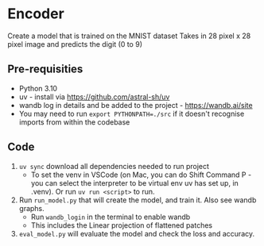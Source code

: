 # Encoder

Create a model that is trained on the MNIST dataset
Takes in 28 pixel x 28 pixel image and predicts the digit (0 to 9)


## Pre-requisities 
- Python 3.10
- uv - install via https://github.com/astral-sh/uv
- wandb log in details and be added to the project - https://wandb.ai/site
- You may need to run `export PYTHONPATH=./src` if it doesn't recognise imports from within the codebase

## Code
1. `uv sync` download all dependencies needed to run project
    - To set the venv in VSCode (on Mac, you can do Shift Command P - you can select the interpreter to be virtual env uv has set up, in .venv). Or run `uv run <script>` to run.
2. Run `run_model.py` that will create the model, and train it. Also see wandb graphs. 
    - Run `wandb_login` in the terminal to enable wandb
    - This includes the Linear projection of flattened patches
3. `eval_model.py` will evaluate the model and check the loss and accuracy.